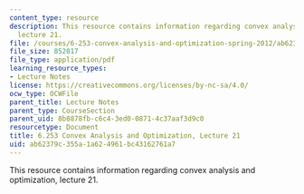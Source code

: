 ```yaml
---
content_type: resource
description: This resource contains information regarding convex analysis and optimization,
  lecture 21.
file: /courses/6-253-convex-analysis-and-optimization-spring-2012/ab62379c355a1a624961bc43162761a7_MIT6_253S12_lec21.pdf
file_size: 852017
file_type: application/pdf
learning_resource_types:
- Lecture Notes
license: https://creativecommons.org/licenses/by-nc-sa/4.0/
ocw_type: OCWFile
parent_title: Lecture Notes
parent_type: CourseSection
parent_uid: 8b8878fb-c6c4-3ed0-0871-4c37aaf3d9c0
resourcetype: Document
title: 6.253 Convex Analysis and Optimization, Lecture 21
uid: ab62379c-355a-1a62-4961-bc43162761a7
---
```

This resource contains information regarding convex analysis and optimization, lecture 21.